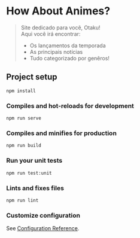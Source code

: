 # How About Animes?

> Site dedicado para você, Otaku!  
> Aqui você irá encontrar:
> * Os lançamentos da temporada
> * As principais notícias
> * Tudo categorizado por genêros!

## Project setup
```
npm install
```

### Compiles and hot-reloads for development
```
npm run serve
```

### Compiles and minifies for production
```
npm run build
```

### Run your unit tests
```
npm run test:unit
```

### Lints and fixes files
```
npm run lint
```

### Customize configuration
See [Configuration Reference](https://cli.vuejs.org/config/).
